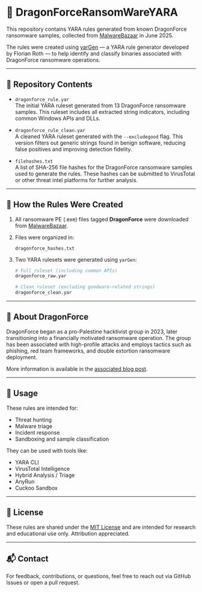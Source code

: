 # 🐉 DragonForceRansomWareYARA

This repository contains YARA rules generated from known DragonForce ransomware samples, collected from [MalwareBazaar](https://bazaar.abuse.ch/) in June 2025.

The rules were created using [yarGen](https://github.com/Neo23x0/yarGen) — a YARA rule generator developed by Florian Roth — to help identify and classify binaries associated with DragonForce ransomware operations.

---

## 📁 Repository Contents

- `dragonforce_rule.yar`  
  The initial YARA ruleset generated from 13 DragonForce ransomware samples. This ruleset includes all extracted string indicators, including common Windows APIs and DLLs.

- `dragonforce_rule_clean.yar`  
  A cleaned YARA ruleset generated with the `--excludegood` flag. This version filters out generic strings found in benign software, reducing false positives and improving detection fidelity.

- `filehashes.txt`  
  A list of SHA-256 file hashes for the DragonForce ransomware samples used to generate the rules. These hashes can be submitted to VirusTotal or other threat intel platforms for further analysis.

---

## 🧪 How the Rules Were Created

1. All ransomware PE (.exe) files tagged **DragonForce** were downloaded from [MalwareBazaar](https://bazaar.abuse.ch/).
2. Files were organized in:

   ```
   dragonforce_hashes.txt
   ```

3. Two YARA rulesets were generated using `yarGen`:

   ```bash
   # Full ruleset (including common APIs)
   dragonforce_raw.yar

   # Clean ruleset (excluding goodware-related strings)
   dragonforce_clean.yar
   ```

---

## 🧠 About DragonForce

DragonForce began as a pro-Palestine hacktivist group in 2023, later transitioning into a financially motivated ransomware operation. The group has been associated with high-profile attacks and employs tactics such as phishing, red team frameworks, and double extortion ransomware deployment.

More information is available in the [associated blog post](https://yourbloglinkhere.com).

---

## 📌 Usage

These rules are intended for:

- Threat hunting
- Malware triage
- Incident response
- Sandboxing and sample classification

They can be used with tools like:

- YARA CLI
- VirusTotal Intelligence
- Hybrid Analysis / Triage
- AnyRun
- Cuckoo Sandbox

---

## 📄 License

These rules are shared under the [MIT License](LICENSE) and are intended for research and educational use only. Attribution appreciated.

---

## 📬 Contact

For feedback, contributions, or questions, feel free to reach out via GitHub Issues or open a pull request.
